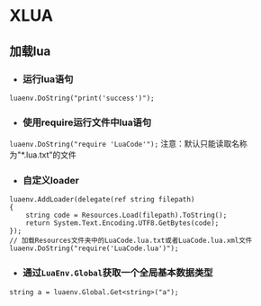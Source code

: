 # XLUA

## 加载lua

* ### 运行lua语句
``` luaenv.DoString("print('success')"); ```

* ### 使用require运行文件中lua语句
``` luaenv.DoString("require 'LuaCode'"); ```
注意：默认只能读取名称为"*.lua.txt"的文件

* ### 自定义loader
```
luaenv.AddLoader(delegate(ref string filepath)
{
    string code = Resources.Load(filepath).ToString();
    return System.Text.Encoding.UTF8.GetBytes(code);
});
// 加载Resources文件夹中的LuaCode.lua.txt或者LuaCode.lua.xml文件
luaenv.DoString("require('LuaCode.lua')");
```

* ### 通过```LuaEnv.Global```获取一个全局基本数据类型
```string a = luaenv.Global.Get<string>("a");```



